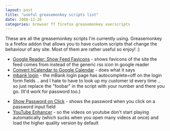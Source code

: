 ```yaml
---
layout: post
title: "useful greasemonkey scripts list"
date: 2008-12-26
categories: browser ff firefox greasemonkey userscripts
---
```


These are all the greasemonkey scripts I'm currently using. Greasemonkey is a firefox addon that allows you to have custom scripts that change the behaviour of any site. Most of them are rather useful so enjoy! :)

<ul>
<li><a href="http://userscripts.org/scripts/show/24371">Google Reader: Show Feed Favicons</a> - shows favicons of the site the feed comes from instead of the generic rss icon in google reader</li>

<li><a href="http://userscripts.org/scripts/show/3851">Convert hCalendar to Google Calendar</a> - does what it says</li>

<li><a href="#mbank-gm" onclick="document.getElementById('mbank-gm').style.display = 'inline';">mbank login</a> - the mBank login page has autocomplete=off on the login form fields .. and I hate to have to look up my customer id every time .. so just replace the "foobar" in the script with your number and there you go. (It'd work for password too.)
<span id="mbank-gm" style="display: none">

// ==UserScript==
// @name           mbank login
// @namespace      http://localhost
// @include        https://cz.mbank.eu/
// ==/UserScript==

document.getElementById('customer').autocomplete = 'on';
document.getElementById('customer').value = 'foobar';
</span></li>

<li><a href="http://userscripts.org/scripts/show/13720">Show Password on Click</a> - shows the password when you click on a password input field</li>

<li><a href="http://userscripts.org/scripts/show/33042">YouTube Enhancer</a> - so the videos on youtube don't start playing automatically (which sucks when you open many videos at once) and load the higher quality version by default</li>

</ul>
